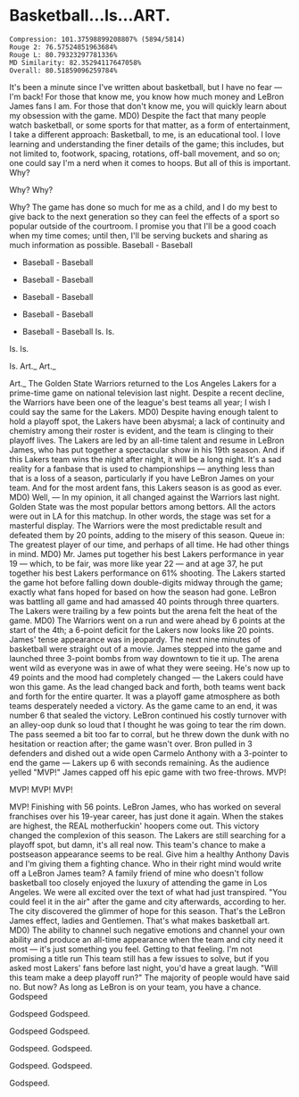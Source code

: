 # Basketball…Is…ART.

```
Compression: 101.37598899208807% (5894/5814)
Rouge 2: 76.57524851963684%
Rouge L: 80.79323297781336%
MD Similarity: 82.35294117647058%
Overall: 80.51859096259784%
```

It's been a minute since I've written about basketball, but I have no fear — I'm back! For those that know me, you know how much money and LeBron James fans I am. For those that don't know me, you will quickly learn about my obsession with the game. MD0) Despite the fact that many people watch basketball, or some sports for that matter, as a form of entertainment, I take a different approach: Basketball, to me, is an educational tool. I love learning and understanding the finer details of the game; this includes, but not limited to, footwork, spacing, rotations, off-ball movement, and so on; one could say I'm a nerd when it comes to hoops. But all of this is important. Why? 

 Why?  Why? 

 Why? The game has done so much for me as a child, and I do my best to give back to the next generation so they can feel the effects of a sport so popular outside of the courtroom. I promise you that I'll be a good coach when my time comes; until then, I'll be serving buckets and sharing as much information as possible. Baseball  - Baseball 

 - Baseball  - Baseball 

 - Baseball  - Baseball 

 - Baseball  - Baseball 

 - Baseball  - Baseball 

 - Baseball  - Baseball Is.  Is. 

 Is.  Is. 

 Is. Art.\_ Art.\_

  Art.\_ The Golden State Warriors returned to the Los Angeles Lakers for a prime-time game on national television last night. Despite a recent decline, the Warriors have been one of the league's best teams all year; I wish I could say the same for the Lakers. MD0) Despite having enough talent to hold a playoff spot, the Lakers have been abysmal; a lack of continuity and chemistry among their roster is evident, and the team is clinging to their playoff lives. The Lakers are led by an all-time talent and resume in LeBron James, who has put together a spectacular show in his 19th season. And if this Lakers team wins the night after night, it will be a long night. It's a sad reality for a fanbase that is used to championships — anything less than that is a loss of a season, particularly if you have LeBron James on your team. And for the most ardent fans, this Lakers season is as good as ever. MD0) Well, — In my opinion, it all changed against the Warriors last night. Golden State was the most popular bettors among bettors. All the actors were out in LA for this matchup. In other words, the stage was set for a masterful display. The Warriors were the most predictable result and defeated them by 20 points, adding to the misery of this season. Queue in: The greatest player of our time, and perhaps of all time. He had other things in mind. MD0) Mr. James put together his best Lakers performance in year 19 — which, to be fair, was more like year 22 — and at age 37, he put together his best Lakers performance on 61% shooting. The Lakers started the game hot before falling down double-digits midway through the game; exactly what fans hoped for based on how the season had gone. LeBron was battling all game and had amassed 40 points through three quarters. The Lakers were trailing by a few points but the arena felt the heat of the game. MD0) The Warriors went on a run and were ahead by 6 points at the start of the 4th; a 6-point deficit for the Lakers now looks like 20 points. James' tense appearance was in jeopardy. The next nine minutes of basketball were straight out of a movie. James stepped into the game and launched three 3-point bombs from way downtown to tie it up. The arena went wild as everyone was in awe of what they were seeing. He's now up to 49 points and the mood had completely changed — the Lakers could have won this game. As the lead changed back and forth, both teams went back and forth for the entire quarter. It was a playoff game atmosphere as both teams desperately needed a victory. As the game came to an end, it was number 6 that sealed the victory. LeBron continued his costly turnover with an alley-oop dunk so loud that I thought he was going to tear the rim down. The pass seemed a bit too far to corral, but he threw down the dunk with no hesitation or reaction after; the game wasn't over. Bron pulled in 3 defenders and dished out a wide open Carmelo Anthony with a 3-pointer to end the game — Lakers up 6 with seconds remaining. As the audience yelled "MVP!" James capped off his epic game with two free-throws. MVP! 

 MVP!  MVP! MVP! 

 MVP! Finishing with 56 points. LeBron James, who has worked on several franchises over his 19-year career, has just done it again. When the stakes are highest, the REAL motherfuckin' hoopers come out. This victory changed the complexion of this season. The Lakers are still searching for a playoff spot, but damn, it's all real now. This team's chance to make a postseason appearance seems to be real. Give him a healthy Anthony Davis and I'm giving them a fighting chance. Who in their right mind would write off a LeBron James team? A family friend of mine who doesn't follow basketball too closely enjoyed the luxury of attending the game in Los Angeles. We were all excited over the text of what had just transpired. "You could feel it in the air" after the game and city afterwards, according to her. The city discovered the glimmer of hope for this season. That's the LeBron James effect, ladies and Gentlemen. That's what makes basketball art. MD0) The ability to channel such negative emotions and channel your own ability and produce an all-time appearance when the team and city need it most — it's just something you feel. Getting to that feeling. I'm not promising a title run This team still has a few issues to solve, but if you asked most Lakers' fans before last night, you'd have a great laugh. "Will this team make a deep playoff run?" The majority of people would have said no. But now? As long as LeBron is on your team, you have a chance. Godspeed 

 Godspeed  Godspeed. 

 Godspeed  Godspeed. 

 Godspeed.  Godspeed. 

 Godspeed.  Godspeed. 

 Godspeed. 
